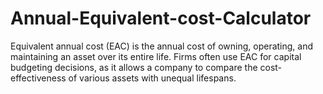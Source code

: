# Annual-Equivalent-cost-Calculator
Equivalent annual cost (EAC) is the annual cost of owning, operating, and maintaining an asset over its entire life. Firms often use EAC for capital budgeting decisions, as it allows a company to compare the cost-effectiveness of various assets with unequal lifespans.
